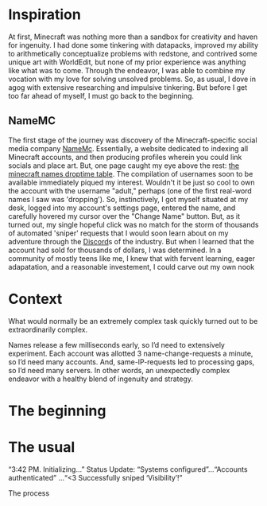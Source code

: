# Inspiration

At first, Minecraft was nothing more than a sandbox for creativity and haven for ingenuity. I had done some tinkering with datapacks, improved my ability to arithmetically conceptualize problems with redstone, and contrived some unique art with WorldEdit, but none of my prior experience was anything like what was to come. Through the endeavor, I was able to combine my vocation with my love for solving unsolved problems. So, as usual, I dove in agog with extensive researching and impulsive tinkering. But before I get too far ahead of myself, I must go back to the beginning.

## NameMC

The first stage of the journey was discovery of the Minecraft-specific social media company [NameMc](https://namemc.com). Essentially, a website dedicated to indexing all Minecraft accounts, and then producing profiles wherein you could link socials and place art. But, one page caught my eye above the rest: [the minecraft names droptime table](https://namemc.com/minecraft-names). The compilation of usernames soon to be available immediately piqued my interest. Wouldn't it be just so cool to own the account with the username "adult," perhaps (one of the first real-word names I saw was 'dropping'). So, instinctively, I got myself situated at my desk, logged into my account's settings page, entered the name, and carefully hovered my cursor over the "Change Name" button. But, as it turned out, my single hopeful click was no match for the storm of thousands of automated 'sniper' requests that I would soon learn about on my adventure through the [Discord](https://discord.com)s of the industry. But when I learned that the account had sold for thousands of dollars, I was determined. In a community of mostly teens like me, I knew that with fervent learning, eager adapatation, and a reasonable investement, I could carve out my own nook

# Context


What would normally be an extremely complex task quickly turned out to be extraordinarily complex.

Names release a few milliseconds early, so I’d need to extensively experiment. Each account was allotted 3 name-change-requests a minute, so I’d need many accounts. And, same-IP-requests led to processing gaps, so I’d need many servers. In other words, an unexpectedly complex endeavor with a healthy blend of ingenuity and strategy.


# The beginning


# The usual

“3:42 PM. Initializing…”
Status Update: “Systems configured”…“Accounts authenticated”
…“<3 Successfully sniped ‘Visibility’!”

The process

